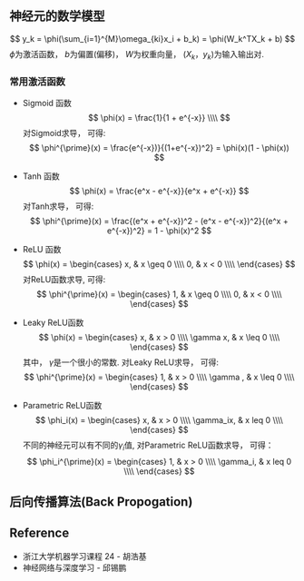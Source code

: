 ## 神经元的数学模型
$$
y_k = \phi(\sum_{i=1}^{M}\omega_{ki}x_i + b_k) = \phi(W_k^TX_k + b)
$$
$\phi$为激活函数， $b$为偏置(偏移)， $W$为权重向量， $(X_k，y_k)$为输入输出对.

### 常用激活函数
* Sigmoid 函数
$$
\phi(x) = \frac{1}{1 + e^{-x}} \\\\
$$
对Sigmoid求导， 可得:
$$
\phi^{\prime}(x) = \frac{e^{-x})}{(1+e^{-x})^2} = \phi(x)(1 - \phi(x))
$$

* Tanh 函数
$$
\phi(x) = \frac{e^x - e^{-x}}{e^x + e^{-x}}
$$
对Tanh求导， 可得:
$$
\phi^{\prime}(x) = \frac{(e^x + e^{-x})^2 - (e^x - e^{-x})^2}{(e^x + e^{-x})^2} = 1 - \phi(x)^2
$$

* ReLU 函数
$$
\phi(x) = 
\begin{cases}
x, & x \geq 0 \\\\
0, & x < 0 \\\\
\end{cases}
$$
对ReLU函数求导, 可得:
$$
\phi^{\prime}(x) =
\begin{cases}
1, & x \geq 0 \\\\
0, & x < 0 \\\\
\end{cases}
$$
* Leaky ReLU函数
$$
\phi(x) = 
\begin{cases}
x, & x > 0 \\\\
\gamma x, & x \leq 0 \\\\
\end{cases}
$$
其中， $\gamma$是一个很小的常数. 对Leaky ReLU求导， 可得:
$$
\phi^{\prime}(x) = 
\begin{cases}
1, & x > 0 \\\\
\gamma , & x \leq 0 \\\\
\end{cases}
$$
* Parametric ReLU函数
$$
\phi_i(x) = 
\begin{cases}
x, & x > 0 \\\\
\gamma_ix, & x leq 0 \\\\
\end{cases}
$$
不同的神经元可以有不同的$\gamma_i$值,  对Parametric ReLU函数求导， 可得：
$$
\phi_i^{\prime}(x) = 
\begin{cases}
1, & x > 0 \\\\
\gamma_i, & x leq 0 \\\\
\end{cases}
$$

## 后向传播算法(Back Propogation)


## Reference
* 浙江大学机器学习课程 24 - 胡浩基
* 神经网络与深度学习 - 邱锡鹏
